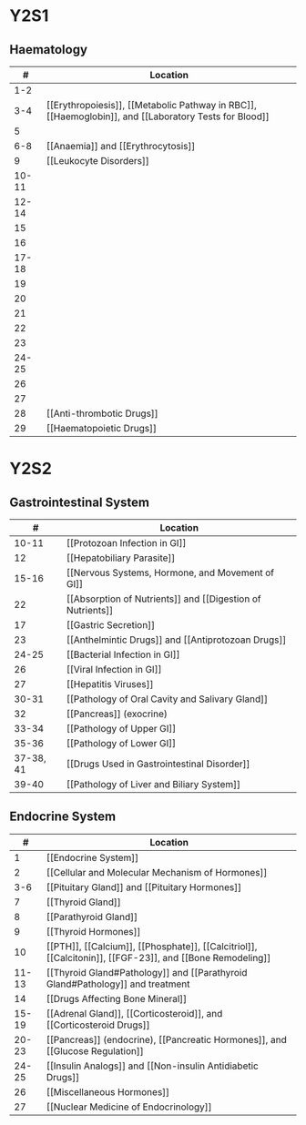 # Y2S1
## Haematology
| **#** | **Location** |
| ----- | ------------ |
| 1-2   |              |
| 3-4   | [[Erythropoiesis]], [[Metabolic Pathway in RBC]], [[Haemoglobin]], and [[Laboratory Tests for Blood]]               |
| 5     |               |
| 6-8   | [[Anaemia]] and [[Erythrocytosis]]             |
| 9     | [[Leukocyte Disorders]]   |
| 10-11 |              |
| 12-14 |              |
| 15    |              |
| 16    |              |
| 17-18 |              |
| 19    |              |
| 20    |              |
| 21    |              |
| 22    |              |
| 23    |              |
| 24-25 |              |
| 26    |              |
| 27    |              |
| 28    | [[Anti-thrombotic Drugs]]             |
| 29      | [[Haematopoietic Drugs]]              |

# Y2S2
## Gastrointestinal System
| #     | Location                                                              |
| ----- | --------------------------------------------------------------------- |
| 10-11 | [[Protozoan Infection in GI]]                   |
| 12    | [[Hepatobiliary Parasite]]                   |
| 15-16 | [[Nervous Systems, Hormone, and Movement of GI]]       |
| 22   | [[Absorption of Nutrients]] and [[Digestion of Nutrients]] |
| 17    | [[Gastric Secretion]]|
| 23    | [[Anthelmintic Drugs]] and [[Antiprotozoan Drugs]]       |
| 24-25 | [[Bacterial Infection in GI]]                   |
| 26    | [[Viral Infection in GI]]                       |
| 27    | [[Hepatitis Viruses]]                           |
| 30-31 | [[Pathology of Oral Cavity and Salivary Gland]]|
| 32    | [[Pancreas]] (exocrine)|
| 33-34 | [[Pathology of Upper GI]] |
| 35-36 | [[Pathology of Lower GI]] |
| 37-38, 41    | [[Drugs Used in Gastrointestinal Disorder]]|
| 39-40 | [[Pathology of Liver and Biliary System]] |

## Endocrine System
| #     | Location                                                                      |
| ----- | ----------------------------------------------------------------------------- |
| 1     | [[Endocrine System]]                                                          |
| 2     | [[Cellular and Molecular Mechanism of Hormones]]                              |
| 3-6   | [[Pituitary Gland]] and [[Pituitary Hormones]]                                |
| 7     | [[Thyroid Gland]]                                                             |
| 8     | [[Parathyroid Gland]]                                                         |
| 9     | [[Thyroid Hormones]]                                                          |
| 10    | [[PTH]], [[Calcium]], [[Phosphate]], [[Calcitriol]], [[Calcitonin]], [[FGF-23]], and [[Bone Remodeling]]                                       |
| 11-13 | [[Thyroid Gland#Pathology]] and [[Parathyroid Gland#Pathology]] and treatment                                   |
| 14    | [[Drugs Affecting Bone Mineral]]                                              |
| 15-19 | [[Adrenal Gland]], [[Corticosteroid]], and [[Corticosteroid Drugs]]           |
| 20-23 | [[Pancreas]] (endocrine), [[Pancreatic Hormones]], and [[Glucose Regulation]] |
| 24-25 | [[Insulin Analogs]] and [[Non-insulin Antidiabetic Drugs]]                    |
| 26    | [[Miscellaneous Hormones]]                                                    |
| 27    | [[Nuclear Medicine of Endocrinology]]                                         |
